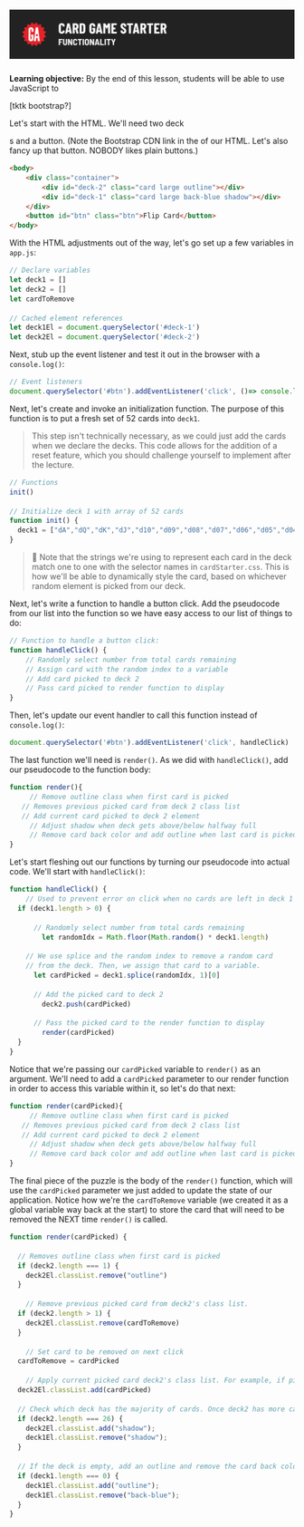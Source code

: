 # ![CSS Card Deck - Creating The Deck](./assets/hero.png)

**Learning objective:** By the end of this lesson, students will be able to use JavaScript to 

[tktk bootstrap?]

Let's start with the HTML. We'll need two deck <div>s and a button. (Note the Bootstrap CDN link in the <head> of our HTML.  Let's also fancy up that button.  NOBODY likes plain buttons.)

```html
<body>
	<div class="container">
		<div id="deck-2" class="card large outline"></div>
		<div id="deck-1" class="card large back-blue shadow"></div>
	</div>
	<button id="btn" class="btn">Flip Card</button>
</body>
```

With the HTML adjustments out of the way, let's go set up a few variables in `app.js`:

```javascript
// Declare variables
let deck1 = []
let deck2 = []
let cardToRemove

// Cached element references
let deck1El = document.querySelector('#deck-1')
let deck2El = document.querySelector('#deck-2')
```

Next, stub up the event listener and test it out in the browser with a `console.log()`:

```javascript
// Event listeners
document.querySelector('#btn').addEventListener('click', ()=> console.log('clicked'))
```

Next, let's create and invoke an initialization function. The purpose of this function is to put a fresh set of 52 cards into `deck1`. 

> This step isn't technically necessary, as we could just add the cards when we declare the decks. This code allows for the addition of a reset feature, which you should challenge yourself to implement after the lecture.

```javascript
// Functions
init()

// Initialize deck 1 with array of 52 cards
function init() {
  deck1 = ["dA","dQ","dK","dJ","d10","d09","d08","d07","d06","d05","d04","d03","d02","hA","hQ","hK","hJ","h10","h09","h08","h07","h06","h05","h04","h03","h02","cA","cQ","cK","cJ","c10","c09","c08","c07","c06","c05","c04","c03","c02","sA","sQ","sK","sJ","s10","s09","s08","s07","s06","s05","s04","s03","s02"]
}
```

> 🧠 Note that the strings we're using to represent each card in the deck match one to one with the selector names in `cardStarter.css`. This is how we'll be able to dynamically style the card, based on whichever random element is picked from our deck.

Next, let's write a function to handle a button click. Add the pseudocode from our list into the function so we have easy access to our list of things to do:

```javascript
// Function to handle a button click:
function handleClick() {
    // Randomly select number from total cards remaining
    // Assign card with the random index to a variable
    // Add card picked to deck 2
    // Pass card picked to render function to display
}
```

Then, let's update our event handler to call this function instead of `console.log()`:

```javascript
document.querySelector('#btn').addEventListener('click', handleClick)
```

The last function we'll need is `render()`. As we did with `handleClick()`, add our pseudocode to the function body: 

```javascript
function render(){
	 // Remove outline class when first card is picked
   // Removes previous picked card from deck 2 class list
   // Add current card picked to deck 2 element
	 // Adjust shadow when deck gets above/below halfway full
	 // Remove card back color and add outline when last card is picked
}
```

Let's start fleshing out our functions by turning our pseudocode into actual code. We'll start with `handleClick()`:

```javascript
function handleClick() {
	// Used to prevent error on click when no cards are left in deck 1
  if (deck1.length > 0) {  

	  // Randomly select number from total cards remaining
		let randomIdx = Math.floor(Math.random() * deck1.length)

    // We use splice and the random index to remove a random card 
    // from the deck. Then, we assign that card to a variable. 
	  let cardPicked = deck1.splice(randomIdx, 1)[0]

	  // Add the picked card to deck 2
		deck2.push(cardPicked) 

	  // Pass the picked card to the render function to display
		render(cardPicked)
  }
}
```

Notice that we're passing our `cardPicked` variable to `render()` as an argument. We'll need to add a `cardPicked` parameter to our render function in order to access this variable within it, so let's do that next: 

```javascript
function render(cardPicked){
	 // Remove outline class when first card is picked
   // Removes previous picked card from deck 2 class list
   // Add current card picked to deck 2 element
	 // Adjust shadow when deck gets above/below halfway full
	 // Remove card back color and add outline when last card is picked
}
```

The final piece of the puzzle is the body of the `render()` function, which will use the `cardPicked` parameter we just added to update the state of our application. Notice how we're the `cardToRemove` variable (we created it as a global variable way back at the start) to store the card that will need to be removed the NEXT time `render()` is called.

```javascript
function render(cardPicked) {

  // Removes outline class when first card is picked
  if (deck2.length === 1) {  
    deck2El.classList.remove("outline")
  }

	// Remove previous picked card from deck2's class list. 
  if (deck2.length > 1) {  
    deck2El.classList.remove(cardToRemove)
  }

	// Set card to be removed on next click
  cardToRemove = cardPicked  

	// Apply current picked card deck2's class list. For example, if picked card was "h08", the the deck2El would gain the class "h08", which correlates to a background image of the eight of hearts. 
  deck2El.classList.add(cardPicked)  

  // Check which deck has the majority of cards. Once deck2 has more cards, remove shadow from deck1 and apply it to deck2.
  if (deck2.length === 26) {  
    deck2El.classList.add("shadow");
    deck1El.classList.remove("shadow");
  }
	
  // If the deck is empty, add an outline and remove the card back color
  if (deck1.length === 0) {  
    deck1El.classList.add("outline");
    deck1El.classList.remove("back-blue");
  }
}
```

